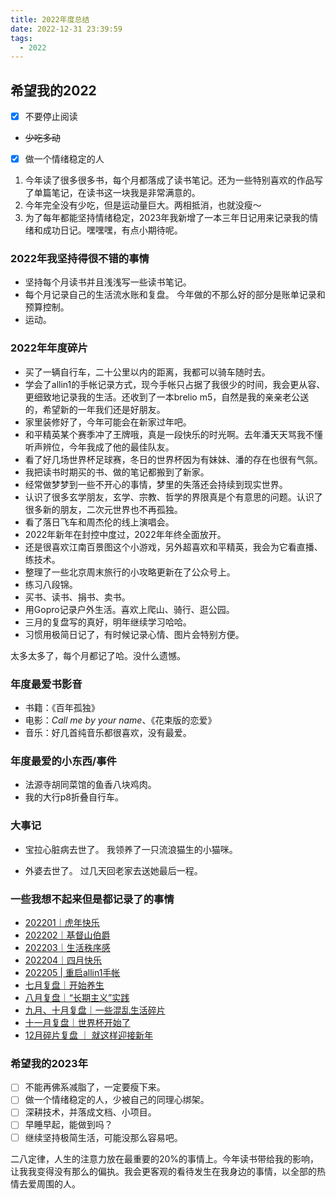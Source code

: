 ```yaml
---
title: 2022年度总结
date: 2022-12-31 23:39:59
tags:
  - 2022
---
```


## 希望我的2022

- [x] 不要停止阅读
- <del>少吃多动</del>
- [x] 做一个情绪稳定的人

1. 今年读了很多很多书，每个月都落成了读书笔记。还为一些特别喜欢的作品写了单篇笔记，在读书这一块我是非常满意的。
2. 今年完全没有少吃，但是运动量巨大。两相抵消，也就没瘦～ 
3. 为了每年都能坚持情绪稳定，2023年我新增了一本三年日记用来记录我的情绪和成功日记。嘿嘿嘿，有点小期待呢。

### 2022年我坚持得很不错的事情

- 坚持每个月读书并且浅浅写一些读书笔记。
- 每个月记录自己的生活流水账和复盘。
今年做的不那么好的部分是账单记录和预算控制。
- 运动。

### 2022年年度碎片

- 买了一辆自行车，二十公里以内的距离，我都可以骑车随时去。
- 学会了allin1的手帐记录方式，现今手帐只占据了我很少的时间，我会更从容、更细致地记录我的生活。还收到了一本brelio m5，自然是我的亲亲老公送的，希望新的一年我们还是好朋友。
- 家里装修好了，今年可能会在新家过年吧。
- 和平精英某个赛季冲了王牌哦，真是一段快乐的时光啊。去年潘天天骂我不懂听声辨位，今年我成了他的最佳队友。
- 看了好几场世界杯足球赛，冬日的世界杯因为有妹妹、潘的存在也很有气氛。
- 我把读书时期买的书、做的笔记都搬到了新家。
- 经常做梦梦到一些不开心的事情，梦里的失落还会持续到现实世界。
- 认识了很多玄学朋友，玄学、宗教、哲学的界限真是个有意思的问题。认识了很多新的朋友，二次元世界也不再孤独。
- 看了落日飞车和周杰伦的线上演唱会。
- 2022年新年在封控中度过，2022年年终全面放开。
- 还是很喜欢江南百景图这个小游戏，另外超喜欢和平精英，我会为它看直播、练技术。
- 整理了一些北京周末旅行的小攻略更新在了公众号上。
- 练习八段锦。
- 买书、读书、捐书、卖书。
- 用Gopro记录户外生活。喜欢上爬山、骑行、逛公园。
- 三月的复盘写的真好，明年继续学习哈哈。
- 习惯用极简日记了，有时候记录心情、图片会特别方便。

太多太多了，每个月都记了哈。没什么遗憾。

### 年度最爱书影音

- 书籍：《百年孤独》
- 电影：*Call me by your name*、《花束版的恋爱》
- 音乐：好几首纯音乐都很喜欢，没有最爱。

### 年度最爱的小东西/事件

- 法源寺胡同菜馆的鱼香八块鸡肉。
- 我的大行p8折叠自行车。

### 大事记

- 宝拉心脏病去世了。
我领养了一只流浪猫生的小猫咪。

- 外婆去世了。
过几天回老家去送她最后一程。

### 一些我想不起来但是都记录了的事情

- [202201｜虎年快乐](./202201%EF%BD%9C%E8%99%8E%E5%B9%B4%E5%BF%AB%E4%B9%90.md)
- [202202｜基督山伯爵](./202202%20%7C%20%E5%9F%BA%E7%9D%A3%E5%B1%B1%E4%BC%AF%E7%88%B5.md)
- [202203｜生活秩序感](./202203%EF%BD%9C%E7%94%9F%E6%B4%BB%E7%A7%A9%E5%BA%8F%E6%84%9F.md)
- [202204｜四月快乐](./20220503.md)
- [202205 | 重启allin1手帐](./20220531.md)
- [七月复盘｜开始养生](./20220801.md)
- [八月复盘｜“长期主义”实践](./20220831.md)
- [九月、十月复盘｜一些混乱生活碎片](./20221109.md)
- [十一月复盘｜世界杯开始了](./20221213.md)
- [12月碎片复盘 ｜ 就这样迎接新年](./202212.md)


### 希望我的2023年

- [ ] 不能再佛系减脂了，一定要瘦下来。
- [ ] 做一个情绪稳定的人，少被自己的同理心绑架。
- [ ] 深耕技术，并落成文档、小项目。
- [ ] 早睡早起，能做到吗？
- [ ] 继续坚持极简生活，可能没那么容易吧。

二八定律，人生的注意力放在最重要的20%的事情上。今年读书带给我的影响，让我我变得没有那么的偏执。我会更客观的看待发生在我身边的事情，以全部的热情去爱周围的人。